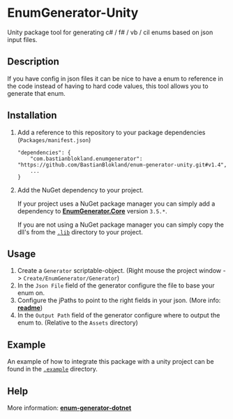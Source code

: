 # EnumGenerator-Unity

Unity package tool for generating c# / f# / vb / cil enums based on json input files.

## Description
If you have config in json files it can be nice to have a enum to reference in the code instead of
having to hard code values, this tool allows you to generate that enum.

## Installation
1. Add a reference to this repository to your package dependencies (`Packages/manifest.json`)

    ```
    "dependencies": {
        "com.bastianblokland.enumgenerator": "https://github.com/BastianBlokland/enum-generator-unity.git#v1.4",
        ...
    }
    ```
2. Add the NuGet dependency to your project.

    If your project uses a NuGet package manager you can simply add a dependency to [**EnumGenerator.Core**](https://www.nuget.org/packages/EnumGenerator.Core/) version `3.5.*`.

    If you are not using a NuGet package manager you can simply copy the dll's from the [`.lib`](https://github.com/BastianBlokland/enum-generator-unity/tree/master/.lib) directory to your project.

## Usage
1. Create a `Generator` scriptable-object. (Right mouse the project window -> `Create/EnumGenerator/Generator`)
2. In the `Json File` field of the generator configure the file to base your enum on.
3. Configure the jPaths to point to the right fields in your json. (More info: [**readme**](https://github.com/BastianBlokland/enum-generator-dotnet/blob/master/README.md#json-file-structure))
4. In the `Output Path` field of the generator configure where to output the enum to. (Relative to the `Assets` directory)

## Example
An example of how to integrate this package with a unity project can be found in the [`.example`](https://github.com/BastianBlokland/enum-generator-unity/tree/master/.example) directory.

## Help
More information: [**enum-generator-dotnet**](https://github.com/BastianBlokland/enum-generator-dotnet)
